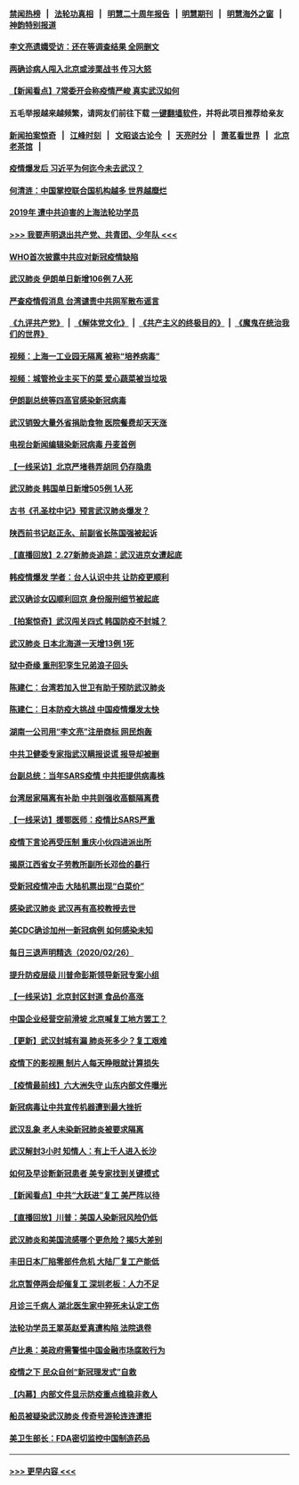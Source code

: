 #### [禁闻热榜](热点新闻.md?=0)  &nbsp;&nbsp;|&nbsp;&nbsp; [法轮功真相](https://github.com/gfw-breaker/truth/blob/master/README.md?=0) &nbsp;&nbsp;|&nbsp;&nbsp; [明慧二十周年报告](https://github.com/gfw-breaker/mh-reports/blob/master/README.md?=0) &nbsp;&nbsp;|&nbsp;&nbsp;[明慧期刊](https://github.com/gfw-breaker/mh-qikan) &nbsp;&nbsp;|&nbsp;&nbsp; [明慧海外之窗](https://github.com/gfw-breaker/mh-news/blob/master/README.md?=0) &nbsp;&nbsp;|&nbsp;&nbsp; [神韵特别报道](https://github.com/gfw-breaker/mh-news/blob/master/shenyun.md?=0)
#### [李文亮遗孀受访：还在等调查结果 全网删文](../pages/nsc413/n11901150.md?t=02280431) 
#### [两确诊病人闯入北京或涉栗战书 传习大怒](../pages/nsc413/n11901180.md?t=02280431) 
#### [【新闻看点】7常委开会称疫情严峻 真实武汉如何](../pages/nsc413/n11900820.md?t=02280431) 
#### 五毛举报越来越频繁，请网友们前往下载 [一键翻墙软件](https://github.com/gfw-breaker/ssr-accounts)，并将此项目推荐给亲友
#### [新闻拍案惊奇](https://github.com/gfw-breaker/banned-news/blob/master/pages/link4.md) &nbsp;&nbsp;|&nbsp;&nbsp; [江峰时刻](https://github.com/gfw-breaker/banned-news/blob/master/pages/link4.md) &nbsp;&nbsp;|&nbsp;&nbsp; [文昭谈古论今](https://github.com/gfw-breaker/banned-news/blob/master/pages/link4.md) &nbsp;&nbsp;|&nbsp;&nbsp; [天亮时分](https://github.com/gfw-breaker/banned-news/blob/master/pages/link4.md) &nbsp;&nbsp;|&nbsp;&nbsp; [萧茗看世界](https://github.com/gfw-breaker/banned-news/blob/master/pages/link4.md) &nbsp;&nbsp;|&nbsp;&nbsp; [北京老茶馆](https://github.com/gfw-breaker/banned-news/blob/master/pages/link4.md) &nbsp;&nbsp;|&nbsp;&nbsp; 
#### [疫情爆发后 习近平为何迄今未去武汉？](../pages/nsc413/n11900728.md?t=02280431) 
#### [何清涟：中国掌控联合国机构越多 世界越糜烂](../pages/nsc413/n11901020.md?t=02280431) 
#### [2019年 遭中共迫害的上海法轮功学员](../pages/nsc413/n11900714.md?t=02280431) 
#### [>>> 我要声明退出共产党、共青团、少年队 <<<](https://github.com/begood0513/goodnews/blob/master/quit/letter.md) 
#### [WHO首次披露中共应对新冠疫情缺陷](../pages/nsc413/n11900978.md?t=02280431) 
#### [武汉肺炎 伊朗单日新增106例 7人死](../pages/nsc413/n11900839.md?t=02280431) 
#### [严查疫情假消息 台湾谴责中共网军散布谣言](../pages/nsc413/n11900739.md?t=02280431) 
#### [《九评共产党》](https://github.com/begood0513/9ping.md/blob/master/README.md) &nbsp;|&nbsp; [《解体党文化》](../../../../jtdwh.md/blob/master/README.md)  &nbsp;|&nbsp; [《共产主义的终极目的》](../../../../gczydzjmd.md/blob/master/README.md) &nbsp;|&nbsp; [《魔鬼在统治我们的世界》](../../../../mgztzwmdsj.md/blob/master/README.md) 
#### [视频：上海一工业园无隔离 被称“培养病毒”](../pages/nsc413/n11900765.md?t=02280431) 
#### [视频：城管抢业主买下的菜 爱心蔬菜被当垃圾](../pages/nsc413/n11900620.md?t=02280431) 
#### [伊朗副总统等四高官感染新冠病毒](../pages/nsc413/n11900818.md?t=02280431) 
#### [武汉销毁大量外省捐助食物 医院餐费却天天涨](../pages/nsc413/n11900633.md?t=02280431) 
#### [电视台新闻编辑染新冠病毒 丹麦首例](../pages/nsc413/n11900794.md?t=02280431) 
#### [【一线采访】北京严堵巷弄胡同 仍存隐患](../pages/nsc413/n11900723.md?t=02280431) 
#### [武汉肺炎 韩国单日新增505例 1人死](../pages/nsc413/n11900450.md?t=02280431) 
#### [古书《孔圣枕中记》预言武汉肺炎爆发？](../pages/nsc413/n11899892.md?t=02280431) 
#### [陕西前书记赵正永、前副省长陈国强被起诉](../pages/nsc413/n11900182.md?t=02280431) 
#### [【直播回放】2.27新肺炎追踪：武汉进京女遭起底](../pages/nsc413/n11900415.md?t=02280431) 
#### [韩疫情爆发 学者：台人认识中共 让防疫更顺利](../pages/nsc413/n11900509.md?t=02280431) 
#### [武汉确诊女囚顺利回京 身份服刑细节被起底](../pages/nsc413/n11900305.md?t=02280431) 
#### [【拍案惊奇】武汉闯关四式 韩国防疫不封城？](../pages/nsc413/n11899370.md?t=02280431) 
#### [武汉肺炎 日本北海道一天增13例 1死](../pages/nsc413/n11900329.md?t=02280431) 
#### [狱中奇缘  重刑犯孪生兄弟浪子回头](../pages/nsc413/n11898373.md?t=02280431) 
#### [陈建仁：台湾若加入世卫有助于预防武汉肺炎](../pages/nsc413/n11899571.md?t=02280431) 
#### [陈建仁：日本防疫大挑战 中国疫情爆发太快](../pages/nsc413/n11900169.md?t=02280431) 
#### [湖南一公司用“李文亮”注册商标 网民炮轰](../pages/nsc413/n11899932.md?t=02280431) 
#### [中共卫健委专家指武汉瞒报说谎 报导却被删](../pages/nsc413/n11899565.md?t=02280431) 
#### [台副总统：当年SARS疫情 中共拒提供病毒株](../pages/nsc413/n11899641.md?t=02280431) 
#### [台湾居家隔离有补助 中共则强收高额隔离费](../pages/nsc413/n11899333.md?t=02280431) 
#### [【一线采访】援鄂医师：疫情比SARS严重](../pages/nsc413/n11899583.md?t=02280431) 
#### [疫情下言论再受压制 重庆小伙四进派出所](../pages/nsc413/n11899264.md?t=02280431) 
#### [揭原江西省女子劳教所副所长邓俭的暴行](../pages/nsc413/n11898252.md?t=02280431) 
#### [受新冠疫情冲击 大陆机票出现“白菜价”](../pages/nsc413/n11899112.md?t=02280431) 
#### [感染武汉肺炎 武汉再有高校教授去世](../pages/nsc413/n11897445.md?t=02280431) 
#### [美CDC确诊加州一新冠病例 如何感染未知](../pages/nsc413/n11899165.md?t=02280431) 
#### [每日三退声明精选（2020/02/26）](../pages/nsc413/n11899235.md?t=02280431) 
#### [提升防疫层级 川普命彭斯领导新冠专案小组](../pages/nsc413/n11898934.md?t=02280431) 
#### [【一线采访】北京封区封道 食品价高涨](../pages/nsc413/n11898771.md?t=02280431) 
#### [中国企业经营空前滑坡 北京喊复工地方罢工？](../pages/nsc413/n11898503.md?t=02280431) 
#### [【更新】武汉封城有漏 肺炎死多少？复工艰难](../pages/nsc413/n11890652.md?t=02280431) 
#### [疫情下的影视圈 制片人每天睁眼就计算损失](../pages/nsc413/n11898270.md?t=02280431) 
#### [【疫情最前线】六大洲失守 山东内部文件曝光](../pages/nsc413/n11898455.md?t=02280431) 
#### [新冠病毒让中共宣传机器遭到最大挫折](../pages/nsc413/n11898739.md?t=02280431) 
#### [武汉乱象 老人未染新冠肺炎被要求隔离](../pages/nsc413/n11898557.md?t=02280431) 
#### [武汉解封3小时 知情人：有上千人进入长沙](../pages/nsc413/n11898505.md?t=02280431) 
#### [如何及早诊断新冠患者 美专家找到关键模式](../pages/nsc413/n11898626.md?t=02280431) 
#### [【新闻看点】中共“大跃进”复工 美严阵以待](../pages/nsc413/n11898221.md?t=02280431) 
#### [【直播回放】川普：美国人染新冠风险仍低](../pages/nsc413/n11898088.md?t=02280431) 
#### [武汉肺炎和美国流感哪个更危险？揭5大差别](../pages/nsc413/n11888203.md?t=02280431) 
#### [丰田日本厂陷零部件危机 大陆厂复工产能低](../pages/nsc413/n11898580.md?t=02280431) 
#### [北京暂停两会却催复工 深圳老板：人力不足](../pages/nsc413/n11898526.md?t=02280431) 
#### [月诊三千病人 湖北医生家中猝死未认定工伤](../pages/nsc413/n11898375.md?t=02280431) 
#### [法轮功学员王翠英赵爱真遭构陷 法院退卷](../pages/nsc413/n11897965.md?t=02280431) 
#### [卢比奥：美政府需警惕中国金融市场腐败行为](../pages/nsc413/n11898327.md?t=02280431) 
#### [疫情之下 民众自创“新冠理发式”自救](../pages/nsc413/n11898320.md?t=02280431) 
#### [【内幕】内部文件显示防疫重点维稳非救人](../pages/nsc413/n11896183.md?t=02280431) 
#### [船员被疑染武汉肺炎 传奇号游轮连连遭拒](../pages/nsc413/n11898226.md?t=02280431) 
#### [美卫生部长：FDA密切监控中国制造药品](../pages/nsc413/n11898231.md?t=02280431) 

----
#### [ >>> 更早内容 <<< ](../indexes/nsc413-earlier.md)
